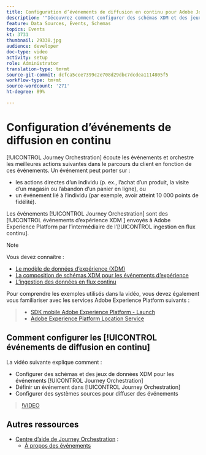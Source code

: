 ```yaml
---
title: Configuration d’événements de diffusion en continu pour Adobe Journey Orchestration
description: '"Découvrez comment configurer des schémas XDM et des jeux de données pour les événements Journey Orchestration, définir un événement en Journey Orchestration et configurer les systèmes source pour diffuser des événements"'
feature: Data Sources, Events, Schemas
topics: Events
kt: 3731
thumbnail: 29338.jpg
audience: developer
doc-type: video
activity: setup
role: Administrator
translation-type: tm+mt
source-git-commit: dcfca5cee7399c2e708d29dbc7dcdea1114805f5
workflow-type: tm+mt
source-wordcount: '271'
ht-degree: 89%

---
```



# Configuration d’événements de diffusion en continu

[!UICONTROL Journey Orchestration] écoute les événements et orchestre les meilleures actions suivantes dans le parcours du client en fonction de ces événements. Un événement peut porter sur :

* les actions directes d’un individu (p. ex., l’achat d’un produit, la visite d’un magasin ou l’abandon d’un panier en ligne), ou
* un événement lié à l’individu (par exemple, avoir atteint 10 000 points de fidélité).

Les événements [!UICONTROL Journey Orchestration] sont des [!UICONTROL événements d’expérience XDM ] envoyés à Adobe Experience Platform par l’intermédiaire de l’[!UICONTROL ingestion en flux continu].

>[!NOTE]
>
>Vous devez connaître :
>
>* [Le modèle de données d’expérience (XDM)](https://docs.adobe.com/content/help/fr-FR/platform-learn/tutorials/schemas/understanding-the-xdm-system-and-experience-data-model.html)
>* [La composition de schémas XDM pour les événements d’expérience](https://docs.adobe.com/content/help/fr-FR/platform-learn/tutorials/schemas/create-your-first-schema-with-out-of-the-box-components.html)
>* [L’ingestion des données en flux continu](https://docs.adobe.com/content/help/fr-FR/platform-learn/tutorials/data-ingestion/understanding-streaming-ingestion.html)
>
>
Pour comprendre les exemples utilisés dans la vidéo, vous devez également vous familiariser avec les services Adobe Experience Platform suivants :
>
>* [SDK mobile Adobe Experience Platform - Launch](https://docs.adobe.com/content/help/fr-FR/core-services-learn/tutorials/launch-mobile/understanding-the-mobile-sdks.html)
>* [Adobe Experience Platform Location Service](https://docs.adobe.com/content/help/fr-FR/places/using/home.html)


## Comment configurer les [!UICONTROL événements de diffusion en continu]

La vidéo suivante explique comment :

* Configurer des schémas et des jeux de données XDM pour les événements [!UICONTROL Journey Orchestration]
* Définir un événement dans [!UICONTROL Journey Orchestration]
* Configurer des systèmes sources pour diffuser des événements

>[!VIDEO](https://video.tv.adobe.com/v/29338?quality=12)

## Autres ressources

* [Centre d’aide de Journey Orchestration](https://docs.adobe.com/content/help/fr-FR/journeys/using/journey-orchestration-home.html) :
   * [À propos des événements](https://docs.adobe.com/content/help/fr-FR/journeys/using/events-journeys/about-events.html)
